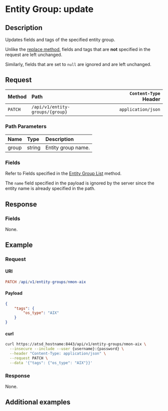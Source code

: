 # Entity Group: update

## Description

Updates fields and tags of the specified entity group.

Unlike the [replace method](create-or-replace.md), fields and tags that are **not** specified in the request are left unchanged.

Similarly, fields that are set to `null` are ignored and are left unchanged.

## Request

| Method | Path | `Content-Type` Header|
|:---|:---|---:|
| `PATCH` | `/api/v1/entity-groups/{group}` | `application/json` |

### Path Parameters

|**Name**|**Type**|**Description**|
|:---|:---|:---|
| group |string|Entity group name.|

### Fields

Refer to Fields specified in the [Entity Group List](list.md#fields) method.

The `name` field specified in the payload is ignored by the server since the entity name is already specified in the path.

## Response

### Fields

None.

## Example

### Request

#### URI

```elm
PATCH /api/v1/entity-groups/nmon-aix
```

#### Payload

```json
{
    "tags": {
        "os_type": "AIX"
    }
}
```

#### curl

```bash
curl https://atsd_hostname:8443/api/v1/entity-groups/nmon-aix \
  --insecure --include --user {username}:{password} \
  --header "Content-Type: application/json" \
  --request PATCH \
  --data '{"tags": {"os_type": "AIX"}}'
```

### Response

None.

## Additional examples
